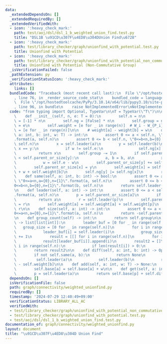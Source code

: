 ```yaml
---
data:
  _extendedDependsOn: []
  _extendedRequiredBy: []
  _extendedVerifiedWith:
  - icon: ':heavy_check_mark:'
    path: test/aoj/dsl/dsl_1_b_weighted_union_find.test.py
    title: "DSL1B \u91CD\u307F\u4ED8\u304DUnion Find\u6728"
  - icon: ':heavy_check_mark:'
    path: test/library_checker/graph/unionfind_with_potential.test.py
    title: Unionfind with Potential
  - icon: ':heavy_check_mark:'
    path: test/library_checker/graph/unionfind_with_potential_non_commutative_group.test.py
    title: Unionfind with Potential (Non-Commutative Group)
  _isVerificationFailed: false
  _pathExtension: py
  _verificationStatusIcon: ':heavy_check_mark:'
  attributes:
    links: []
  bundledCode: "Traceback (most recent call last):\n  File \"/opt/hostedtoolcache/PyPy/3.10.14/x64/lib/pypy3.10/site-packages/onlinejudge_verify/documentation/build.py\"\
    , line 76, in _render_source_code_stat\n    bundled_code = language.bundle(\n\
    \  File \"/opt/hostedtoolcache/PyPy/3.10.14/x64/lib/pypy3.10/site-packages/onlinejudge_verify/languages/python.py\"\
    , line 96, in bundle\n    raise NotImplementedError\nNotImplementedError\n"
  code: "from typing import Optional, TypeVar\n\nT = TypeVar(\"T\")\n\n\nclass WeightedUnionFind:\n\
    \    def __init__(self, n, e: T = 0):\n        self.n = n\n        self.parent_or_size\
    \ = [-1] * n\n        self.ng = [False] * n\n        self.group = n\n        self.e\
    \ = e\n        self.weight = [e for _ in range(n)]  # W_i - W_{P_i}\n        self.base\
    \ = [e for _ in range(n)]\n\n    # weight[a] - weight[b] = w\n    def merge(self,\
    \ a: int, b: int, w: T) -> int:\n        assert 0 <= a < self.n, \"0<=a<n,a={0},n={1}\"\
    .format(a, self.n)\n        assert 0 <= b < self.n, \"0<=b<n,b={0},n={1}\".format(b,\
    \ self.n)\n        x = self.leader(a)\n        y = self.leader(b)\n        if\
    \ x == y:\n            if w != self.e:\n                self.ng[x] = True\n  \
    \          return x\n        self.group -= 1\n        if self.parent_or_size[x]\
    \ < self.parent_or_size[y]:\n            a, b = b, a\n            x, y = y, x\n\
    \            w = self.e - w\n        self.parent_or_size[y] += self.parent_or_size[x]\n\
    \        self.parent_or_size[x] = y\n        self.weight[x] = self.e - self.weight[a]\
    \ + w + self.weight[b]\n        self.ng[y] |= self.ng[x]\n        return y\n\n\
    \    def same(self, a: int, b: int) -> bool:\n        assert 0 <= a < self.n,\
    \ \"0<=a<n,a={0},n={1}\".format(a, self.n)\n        assert 0 <= b < self.n, \"\
    0<=b<n,b={0},n={1}\".format(b, self.n)\n        return self.leader(a) == self.leader(b)\n\
    \n    def leader(self, a: int) -> int:\n        assert 0 <= a < self.n, \"0<=a<n,a={0},n={1}\"\
    .format(a, self.n)\n        p = self.parent_or_size[a]\n        if p < 0:\n  \
    \          return a\n        r = self.leader(p)\n        self.parent_or_size[a]\
    \ = r\n        self.weight[a] = self.weight[a] + self.weight[p]\n        return\
    \ r\n\n    def size(self, a: int) -> int:\n        assert 0 <= a < self.n, \"\
    0<=a<n,a={0},n={1}\".format(a, self.n)\n        return -self.parent_or_size[self.leader(a)]\n\
    \n    def group_count(self) -> int:\n        return self.group\n\n    def groups(self)\
    \ -> list[list[int]]:\n        leader_buf = [0 for _ in range(self.n)]\n     \
    \   group_size = [0 for _ in range(self.n)]\n        for i in range(self.n):\n\
    \            leader_buf[i] = self.leader(i)\n            group_size[leader_buf[i]]\
    \ += 1\n        result = [[] for i in range(self.n)]\n        for i in range(self.n):\n\
    \            result[leader_buf[i]].append(i)\n        result2 = []\n        for\
    \ i in range(self.n):\n            if len(result[i]) > 0:\n                result2.append(result[i])\n\
    \        return result2\n\n    def diff(self, a: int, b: int) -> Optional[T]:\n\
    \        if not self.same(a, b):\n            return None\n        else:\n   \
    \         self.leader(a)\n            self.leader(b)\n            return self.weight[a]\
    \ - self.weight[b]\n\n    def add(self, a: int, w: T) -> None:\n        a = self.leader(a)\n\
    \        self.base[a] = self.base[a] + w\n\n    def get(self, a: int) -> T:\n\
    \        p = self.leader(a)\n        return self.base[p] + self.diff(a, p)\n"
  dependsOn: []
  isVerificationFile: false
  path: graph/connectivity/weighted_unionfind.py
  requiredBy: []
  timestamp: '2024-07-29 12:40:49+09:00'
  verificationStatus: LIBRARY_ALL_AC
  verifiedWith:
  - test/library_checker/graph/unionfind_with_potential_non_commutative_group.test.py
  - test/library_checker/graph/unionfind_with_potential.test.py
  - test/aoj/dsl/dsl_1_b_weighted_union_find.test.py
documentation_of: graph/connectivity/weighted_unionfind.py
layout: document
title: "\u91CD\u307F\u4ED8\u304D Union Find"
---
```

